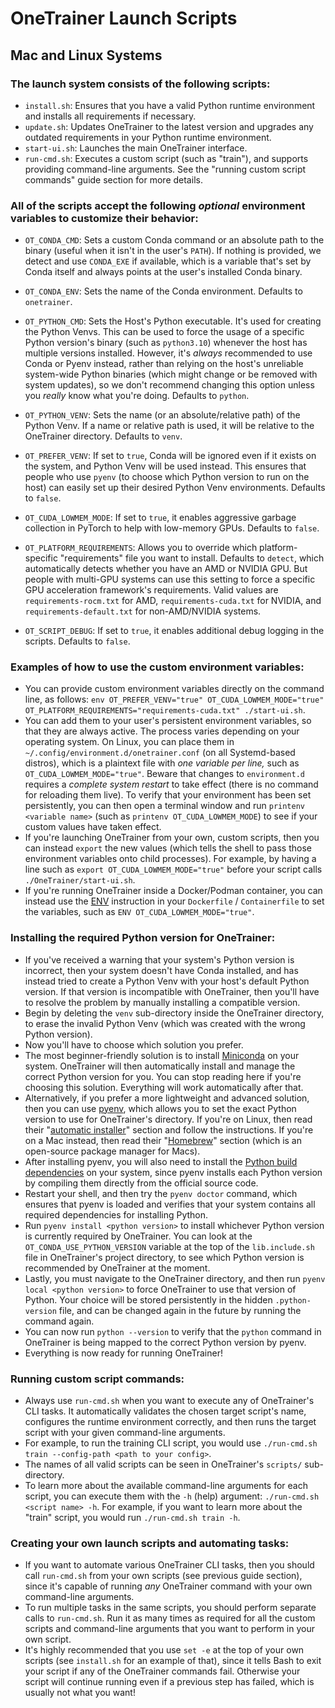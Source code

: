 # OneTrainer Launch Scripts


## Mac and Linux Systems

### The launch system consists of the following scripts:

- `install.sh`: Ensures that you have a valid Python runtime environment and installs all requirements if necessary.
- `update.sh`: Updates OneTrainer to the latest version and upgrades any outdated requirements in your Python runtime environment.
- `start-ui.sh`: Launches the main OneTrainer interface.
- `run-cmd.sh`: Executes a custom script (such as "train"), and supports providing command-line arguments. See the "running custom script commands" guide section for more details.


### All of the scripts accept the following *optional* environment variables to customize their behavior:

- `OT_CONDA_CMD`: Sets a custom Conda command or an absolute path to the binary (useful when it isn't in the user's `PATH`). If nothing is provided, we detect and use `CONDA_EXE` if available, which is a variable that's set by Conda itself and always points at the user's installed Conda binary.

- `OT_CONDA_ENV`: Sets the name of the Conda environment. Defaults to `onetrainer`.

- `OT_PYTHON_CMD`: Sets the Host's Python executable. It's used for creating the Python Venvs. This can be used to force the usage of a specific Python version's binary (such as `python3.10`) whenever the host has multiple versions installed. However, it's *always* recommended to use Conda or Pyenv instead, rather than relying on the host's unreliable system-wide Python binaries (which might change or be removed with system updates), so we don't recommend changing this option unless you *really* know what you're doing. Defaults to `python`.

- `OT_PYTHON_VENV`: Sets the name (or an absolute/relative path) of the Python Venv. If a name or relative path is used, it will be relative to the OneTrainer directory. Defaults to `venv`.

- `OT_PREFER_VENV`: If set to `true`, Conda will be ignored even if it exists on the system, and Python Venv will be used instead. This ensures that people who use `pyenv` (to choose which Python version to run on the host) can easily set up their desired Python Venv environments. Defaults to `false`.

- `OT_CUDA_LOWMEM_MODE`: If set to `true`, it enables aggressive garbage collection in PyTorch to help with low-memory GPUs. Defaults to `false`.

- `OT_PLATFORM_REQUIREMENTS`: Allows you to override which platform-specific "requirements" file you want to install. Defaults to `detect`, which automatically detects whether you have an AMD or NVIDIA GPU. But people with multi-GPU systems can use this setting to force a specific GPU acceleration framework's requirements. Valid values are `requirements-rocm.txt` for AMD, `requirements-cuda.txt` for NVIDIA, and `requirements-default.txt` for non-AMD/NVIDIA systems.

- `OT_SCRIPT_DEBUG`: If set to `true`, it enables additional debug logging in the scripts. Defaults to `false`.


### Examples of how to use the custom environment variables:

- You can provide custom environment variables directly on the command line, as follows: `env OT_PREFER_VENV="true" OT_CUDA_LOWMEM_MODE="true" OT_PLATFORM_REQUIREMENTS="requirements-cuda.txt" ./start-ui.sh`.
- You can add them to your user's persistent environment variables, so that they are always active. The process varies depending on your operating system. On Linux, you can place them in `~/.config/environment.d/onetrainer.conf` (on all Systemd-based distros), which is a plaintext file with *one variable per line,* such as `OT_CUDA_LOWMEM_MODE="true"`. Beware that changes to `environment.d` requires a *complete system restart* to take effect (there is no command for reloading them live). To verify that your environment has been set persistently, you can then open a terminal window and run `printenv <variable name>` (such as `printenv OT_CUDA_LOWMEM_MODE`) to see if your custom values have taken effect.
- If you're launching OneTrainer from your own, custom scripts, then you can instead `export` the new values (which tells the shell to pass those environment variables onto child processes). For example, by having a line such as `export OT_CUDA_LOWMEM_MODE="true"` before your script calls `./OneTrainer/start-ui.sh`.
- If you're running OneTrainer inside a Docker/Podman container, you can instead use the [ENV](https://docs.docker.com/reference/dockerfile/#env) instruction in your `Dockerfile` / `Containerfile` to set the variables, such as `ENV OT_CUDA_LOWMEM_MODE="true"`.


### Installing the required Python version for OneTrainer:

- If you've received a warning that your system's Python version is incorrect, then your system doesn't have Conda installed, and has instead tried to create a Python Venv with your host's default Python version. If that version is incompatible with OneTrainer, then you'll have to resolve the problem by manually installing a compatible version.
- Begin by deleting the `venv` sub-directory inside the OneTrainer directory, to erase the invalid Python Venv (which was created with the wrong Python version).
- Now you'll have to choose which solution you prefer.
- The most beginner-friendly solution is to install [Miniconda](https://docs.anaconda.com/miniconda/) on your system. OneTrainer will then automatically install and manage the correct Python version for you. You can stop reading here if you're choosing this solution. Everything will work automatically after that.
- Alternatively, if you prefer a more lightweight and advanced solution, then you can use [pyenv](https://github.com/pyenv/pyenv), which allows you to set the exact Python version to use for OneTrainer's directory. If you're on Linux, then read their "[automatic installer](https://github.com/pyenv/pyenv?tab=readme-ov-file#automatic-installer)" section and follow the instructions. If you're on a Mac instead, then read their "[Homebrew](https://github.com/pyenv/pyenv?tab=readme-ov-file#homebrew-in-macos)" section (which is an open-source package manager for Macs).
- After installing pyenv, you will also need to install the [Python build dependencies](https://github.com/pyenv/pyenv/wiki#suggested-build-environment) on your system, since pyenv installs each Python version by compiling them directly from the official source code.
- Restart your shell, and then try the `pyenv doctor` command, which ensures that pyenv is loaded and verifies that your system contains all required dependencies for installing Python.
- Run `pyenv install <python version>` to install whichever Python version is currently required by OneTrainer. You can look at the `OT_CONDA_USE_PYTHON_VERSION` variable at the top of the `lib.include.sh` file in OneTrainer's project directory, to see which Python version is recommended by OneTrainer at the moment.
- Lastly, you must navigate to the OneTrainer directory, and then run `pyenv local <python version>` to force OneTrainer to use that version of Python. Your choice will be stored persistently in the hidden `.python-version` file, and can be changed again in the future by running the command again.
- You can now run `python --version` to verify that the `python` command in OneTrainer is being mapped to the correct Python version by pyenv.
- Everything is now ready for running OneTrainer!


### Running custom script commands:

- Always use `run-cmd.sh` when you want to execute any of OneTrainer's CLI tasks. It automatically validates the chosen target script's name, configures the runtime environment correctly, and then runs the target script with your given command-line arguments.
- For example, to run the training CLI script, you would use `./run-cmd.sh train --config-path <path to your config>`.
- The names of all valid scripts can be seen in OneTrainer's `scripts/` sub-directory.
- To learn more about the available command-line arguments for each script, you can execute them with the `-h` (help) argument: `./run-cmd.sh <script name> -h`. For example, if you want to learn more about the "train" script, you would run `./run-cmd.sh train -h`.


### Creating your own launch scripts and automating tasks:

- If you want to automate various OneTrainer CLI tasks, then you should call `run-cmd.sh` from your own scripts (see previous guide section), since it's capable of running *any* OneTrainer command with your own command-line arguments.
- To run multiple tasks in the same scripts, you should perform separate calls to `run-cmd.sh`. Run it as many times as required for all the custom scripts and command-line arguments that you want to perform in your own script.
- It's highly recommended that you use `set -e` at the top of your own scripts (see `install.sh` for an example of that), since it tells Bash to exit your script if any of the OneTrainer commands fail. Otherwise your script will continue running even if a previous step has failed, which is usually not what you want!
